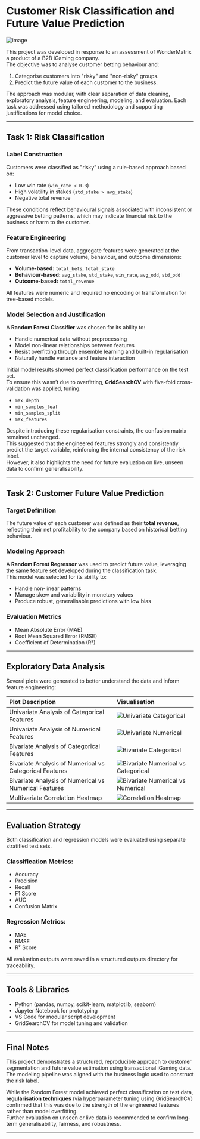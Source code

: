 # Customer Risk Classification and Future Value Prediction

![image](https://github.com/user-attachments/assets/94959981-6820-4e33-945f-82637199e16d)


This project was developed in response to an assessment of WonderMatrix a product of a B2B iGaming company.  
The objective was to analyse customer betting behaviour and:

1. Categorise customers into "risky" and "non-risky" groups.
2. Predict the future value of each customer to the business.

The approach was modular, with clear separation of data cleaning, exploratory analysis, feature engineering, modeling, and evaluation. Each task was addressed using tailored methodology and supporting justifications for model choice.

---

## Task 1: Risk Classification

### Label Construction

Customers were classified as "risky" using a rule-based approach based on:
- Low win rate (`win_rate < 0.3`)
- High volatility in stakes (`std_stake > avg_stake`)
- Negative total revenue

These conditions reflect behavioural signals associated with inconsistent or aggressive betting patterns, which may indicate financial risk to the business or harm to the customer.

### Feature Engineering

From transaction-level data, aggregate features were generated at the customer level to capture volume, behaviour, and outcome dimensions:
- **Volume-based:** `total_bets`, `total_stake`
- **Behaviour-based:** `avg_stake`, `std_stake`, `win_rate`, `avg_odd`, `std_odd`
- **Outcome-based:** `total_revenue`

All features were numeric and required no encoding or transformation for tree-based models.

### Model Selection and Justification

A **Random Forest Classifier** was chosen for its ability to:
- Handle numerical data without preprocessing
- Model non-linear relationships between features
- Resist overfitting through ensemble learning and built-in regularisation
- Naturally handle variance and feature interaction

Initial model results showed perfect classification performance on the test set.  
To ensure this wasn’t due to overfitting, **GridSearchCV** with five-fold cross-validation was applied, tuning:
- `max_depth`
- `min_samples_leaf`
- `min_samples_split`
- `max_features`

Despite introducing these regularisation constraints, the confusion matrix remained unchanged.  
This suggested that the engineered features strongly and consistently predict the target variable, reinforcing the internal consistency of the risk label.  
However, it also highlights the need for future evaluation on live, unseen data to confirm generalisability.

---

## Task 2: Customer Future Value Prediction

### Target Definition

The future value of each customer was defined as their **total revenue**, reflecting their net profitability to the company based on historical betting behaviour.

### Modeling Approach

A **Random Forest Regressor** was used to predict future value, leveraging the same feature set developed during the classification task.  
This model was selected for its ability to:
- Handle non-linear patterns
- Manage skew and variability in monetary values
- Produce robust, generalisable predictions with low bias

### Evaluation Metrics

- Mean Absolute Error (MAE)
- Root Mean Squared Error (RMSE)
- Coefficient of Determination (R²)

---

## Exploratory Data Analysis

Several plots were generated to better understand the data and inform feature engineering:

| Plot Description | Visualisation |
|:-----------------|:--------------|
| Univariate Analysis of Categorical Features | ![Univariate Categorical](outputs/visualizations/univariate_categorical.png) |
| Univariate Analysis of Numerical Features | ![Univariate Numerical](outputs/visualizations/univariate_numerical.png) |
| Bivariate Analysis of Categorical Features | ![Bivariate Categorical](outputs/visualizations/bivariate_categorical_vs_categorical.png) |
| Bivariate Analysis of Numerical vs Categorical Features | ![Bivariate Numerical vs Categorical](outputs/visualizations/bivariate_numerical_vs_categorical.png) |
| Bivariate Analysis of Numerical vs Numerical Features | ![Bivariate Numerical vs Numerical](outputs/visualizations/bivariate_numerical_vs_numerical.png) |
| Multivariate Correlation Heatmap | ![Correlation Heatmap](outputs/visualizations/multivariate_correlation_heatmap.png) |

---

## Evaluation Strategy

Both classification and regression models were evaluated using separate stratified test sets.

### Classification Metrics:
- Accuracy
- Precision
- Recall
- F1 Score
- AUC
- Confusion Matrix

### Regression Metrics:
- MAE
- RMSE
- R² Score

All evaluation outputs were saved in a structured outputs directory for traceability.

---

## Tools & Libraries

- Python (pandas, numpy, scikit-learn, matplotlib, seaborn)
- Jupyter Notebook for prototyping
- VS Code for modular script development
- GridSearchCV for model tuning and validation

---

## Final Notes

This project demonstrates a structured, reproducible approach to customer segmentation and future value estimation using transactional iGaming data.  
The modeling pipeline was aligned with the business logic used to construct the risk label.  

While the Random Forest model achieved perfect classification on test data, **regularisation techniques** (via hyperparameter tuning using GridSearchCV) confirmed that this was due to the strength of the engineered features rather than model overfitting.  
Further evaluation on unseen or live data is recommended to confirm long-term generalisability, fairness, and robustness.

---
